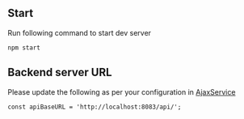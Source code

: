 ## Start
Run following command to start dev server

`npm start`

## Backend server URL

Please update the following as per your configuration in [AjaxService](https://github.com/mnaveedbaloch/shift-engineering-challenge/blob/master/frontend/src/helpers/AjaxService.ts)

``` 
const apiBaseURL = 'http://localhost:8083/api/';
```
